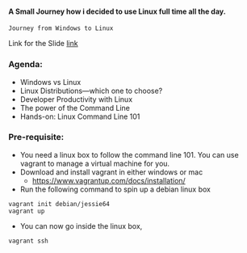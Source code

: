 #### A Small Journey how i decided to use Linux full time all the day.

```
Journey from Windows to Linux
```
Link for the Slide [link](https://docs.google.com/presentation/d/1Wlrnz0_fPl4CZTtJbeTnuS9f-VhJEtnvCxRHB8V1wqk/edit?usp=sharing)

### Agenda:
- Windows vs Linux
- Linux Distributions—which one to choose?
- Developer Productivity with Linux
- The power of the Command Line
- Hands-on: Linux Command Line 101

### Pre-requisite:
- You need a linux box to follow the command line 101. You can use vagrant to manage a virtual machine for you.
- Download and install vagrant in either windows or mac
	- https://www.vagrantup.com/docs/installation/
- Run the following command to spin up a debian linux box
	
```
vagrant init debian/jessie64	
vagrant up
```
- You can now go inside the linux box,
```
vagrant ssh
```
